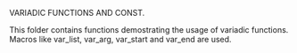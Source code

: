 VARIADIC FUNCTIONS AND CONST.

This folder contains functions demostrating the usage of variadic functions.
Macros like var_list, var_arg, var_start and var_end are used.
